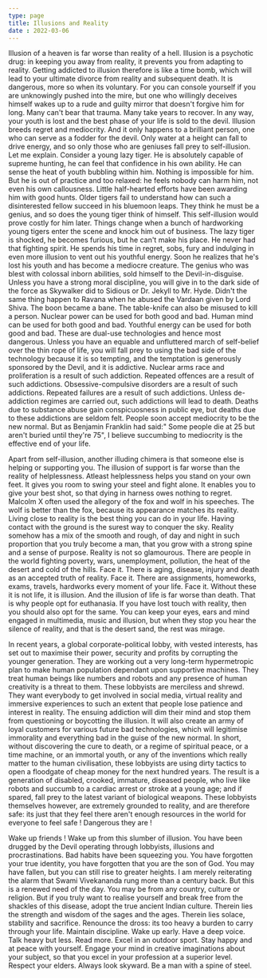 ```yaml
---
type: page
title: Illusions and Reality
date : 2022-03-06
---
```


Illusion of a heaven is far worse than reality of a hell. Illusion is a psychotic drug: in keeping you away from reality, it prevents you from adapting to reality. Getting addicted to illusion therefore is like a time bomb, which will lead to your ultimate divorce from reality and subsequent death. It is dangerous, more so when its voluntary. For you can console yourself if you are unknowingly pushed into the mire, but one who willingly deceives himself wakes up to a rude and guilty mirror that doesn't forgive him for long. Many can't bear that trauma. Many take years to recover. In any way, your youth is lost and the best phase of your life is sold to the devil. Illusion breeds regret and mediocrity. And it only happens to a brilliant person, one who can serve as a fodder for the devil. Only water at a height can fall to drive energy, and so only those who are geniuses fall prey to self-illusion. Let me explain. Consider a young lazy tiger. He is absolutely capable of supreme hunting, he can feel that confidence in his own ability. He can sense the heat of youth bubbling within him. Nothing is impossible for him. But he is out of practice and too relaxed: he feels nobody can harm him, not even his own callousness. Little half-hearted efforts have been awarding him with good hunts. Older tigers fail to understand how can such a disinterested fellow succeed in his bluemoon leaps. They think he must be a genius, and so does the young tiger think of himself. This self-illusion would prove costly for him later. Things change when a bunch of hardworking young tigers enter the scene and knock him out of business. The lazy tiger is shocked, he becomes furious, but he can't make his place. He never had that fighting spirit. He spends his time in regret, sobs, fury and indulging in even more illusion to vent out his youthful energy. Soon he realizes that he's lost his youth and has become a mediocre creature. The genius who was blest with colossal inborn abilities, sold himself to the Devil-in-disguise.  Unless you have a strong moral discipline, you will give in to the dark side of the force as Skywalker did to Sidious or Dr. Jekyll to Mr. Hyde. Didn't the same thing happen to Ravana when he abused the Vardaan given by Lord Shiva. The boon became a bane. The table-knife can also be misused to kill a person. Nuclear power can be used for both good and bad. Human mind can be used for both good and bad. Youthful energy can be used for both good and bad. These are dual-use technologies and hence most dangerous. Unless you have an equable and unfluttered march of self-belief over the thin rope of life, you will fall prey to using the bad side of the technology because it is so tempting, and the temptation is generously sponsored by the Devil, and it is addictive. Nuclear arms race and proliferation is a result of such addiction. Repeated offences are a result of such addictions. Obsessive-compulsive disorders are a result of such addictions. Repeated failures are a result of such addictions. Unless de-addiction regimes are carried out, such addictions will lead to death. Deaths due to substance abuse gain conspicuosness in public eye, but deaths due to these addictions are seldom felt. People soon accept mediocrity to be the new normal. But as Benjamin Franklin had said:" Some people die at 25 but aren't buried until they're 75", I believe succumbing to mediocrity is the effective end of your life. <br>

Apart from self-illusion, another illuding chimera is that someone else is helping or supporting you. The illusion of support is far worse than the reality of helplessness. Atleast helplessness helps you stand on your own feet. It gives you room to swing your steel and fight alone. It enables you to give your best shot, so that dying in harness owes nothing to regret. Malcolm X often used the allegory of the fox and wolf in his speeches. The wolf is better than the fox, because its appearance matches its reality. Living close to reality is the best thing you can do in your life. Having contact with the ground is the surest way to conquer the sky. Reality somehow has a mix of the smooth and rough, of day and night in such proportion that you truly become a man, that you grow with a strong spine and a sense of purpose. Reality is not so glamourous. There are people in the world fighting poverty, wars, unemployment, pollution, the heat of the desert and cold of the hills. Face it. There is aging, disease, injury and death as an accepted truth of reality. Face it. There are assignments, homeworks, exams, travels, hardworks every moment of your life. Face it. Without these it is not life, it is illusion. And the illusion of life is far worse than death. That is why people opt for euthanasia. If you have lost touch with reality, then you should also opt for the same. You can keep your eyes, ears and mind engaged in multimedia, music and illusion, but when they stop you hear the silence of reality, and that is the desert sand, the rest was mirage. <br>

In recent years, a global corporate-political lobby, with vested interests, has set out to maximise their power, security and profits by corrupting the younger generation. They are working out a very long-term hypermetropic plan to make human population dependant upon supportive machines. They treat human beings like numbers and robots and any presence of human creativity is a threat to them. These lobbyists are merciless and shrewd. They want everybody to get involved in social media, virtual reality and immersive experiences to such an extent that people lose patience and interest in reality. The ensuing addiction will dim their mind and stop them from questioning or boycotting the illusion. It will also create an army of loyal customers for various future bad technologies, which will legitimise immorality and everything bad in the guise of the new normal. In short, without discovering the cure to death, or a regime of spiritual peace, or a time machine, or an immortal youth, or any of the inventions which really matter to the human civilisation, these lobbyists are using dirty tactics to open a floodgate of cheap money for the next hundred years. The result is a generation of disabled, crooked, immature, diseased people, who live like robots and succumb to a cardiac arrest or stroke at a young age; and if spared, fall prey to the latest variant of biological weapons. These lobbyists themselves however, are extremely grounded to reality, and are therefore safe: its just that they feel there aren't enough resources in the world for everyone to feel safe ! Dangerous they are ! <br>

Wake up friends ! Wake up from this slumber of illusion. You have been drugged by the Devil operating through lobbyists, illusions and procrastinations. Bad habits have been squeezing you. You have forgotten your true identity, you have forgotten that you are the son of God. You may have fallen, but you can still rise to greater heights. I am merely reiterating the alarm that Swami Vivekananda rung more than a century back. But this is a renewed need of the day. You may be from any country, culture or religion. But if you truly want to realise yourself and break free from the shackles of this disease, adopt the true ancient Indian culture. Therein lies the strength and wisdom of the sages and the ages. Therein lies solace, stability and sacrifice. Renounce the dross: its too heavy a burden to carry through your life. Maintain discipline. Wake up early. Have a deep voice. Talk heavy but less. Read more. Excel in an outdoor sport. Stay happy and at peace with yourself. Engage your mind in creative imaginations about your subject, so that you excel in your profession at a superior level. Respect your elders. Always look skyward. Be a man with a spine of steel. <br>

